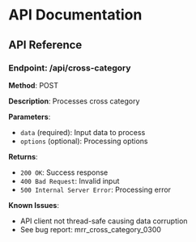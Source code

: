 # API Documentation

## API Reference

### Endpoint: /api/cross-category

**Method**: POST

**Description**: Processes cross category

**Parameters**:
- `data` (required): Input data to process
- `options` (optional): Processing options

**Returns**:
- `200 OK`: Success response
- `400 Bad Request`: Invalid input
- `500 Internal Server Error`: Processing error

**Known Issues**:
- API client not thread-safe causing data corruption
- See bug report: mrr_cross_category_0300
